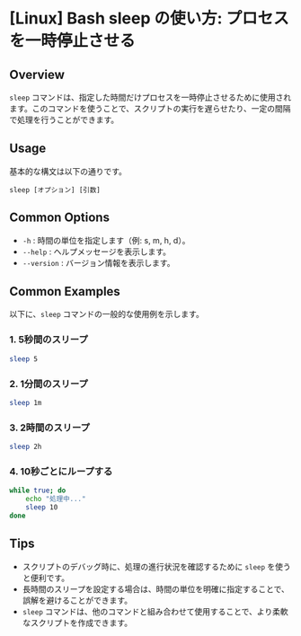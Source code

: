 # [Linux] Bash sleep の使い方: プロセスを一時停止させる

## Overview
`sleep` コマンドは、指定した時間だけプロセスを一時停止させるために使用されます。このコマンドを使うことで、スクリプトの実行を遅らせたり、一定の間隔で処理を行うことができます。

## Usage
基本的な構文は以下の通りです。

```
sleep [オプション] [引数]
```

## Common Options
- `-h` : 時間の単位を指定します（例: s, m, h, d）。
- `--help` : ヘルプメッセージを表示します。
- `--version` : バージョン情報を表示します。

## Common Examples
以下に、`sleep` コマンドの一般的な使用例を示します。

### 1. 5秒間のスリープ
```bash
sleep 5
```

### 2. 1分間のスリープ
```bash
sleep 1m
```

### 3. 2時間のスリープ
```bash
sleep 2h
```

### 4. 10秒ごとにループする
```bash
while true; do
    echo "処理中..."
    sleep 10
done
```

## Tips
- スクリプトのデバッグ時に、処理の進行状況を確認するために `sleep` を使うと便利です。
- 長時間のスリープを設定する場合は、時間の単位を明確に指定することで、誤解を避けることができます。
- `sleep` コマンドは、他のコマンドと組み合わせて使用することで、より柔軟なスクリプトを作成できます。